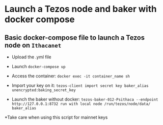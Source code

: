 # Launch a Tezos node and baker with docker compose

## Basic docker-compose file to launch a Tezos node on `Ithacanet`

- Upload the .yml file

- Launch `docker-compose up`

- Access the container: `docker exec -it container_name sh`

- Import your key on it: `tezos-client import secret key baker_alias unencrypted:baking_secret_key`

- Launch the baker without docker: `tezos-baker-012-Psithaca --endpoint http://127.0.0.1:8732 run with local node /run/tezos/node/data/ baker_alias`


*Take care when using this script for mainnet keys

